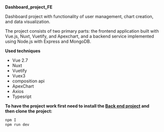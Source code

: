 



**Dashboard_project_FE**

 Dashboard project with functionality of user management, chart creation, and data visualization.

The project consists of two primary parts:
 the frontend application built with Vue.js, Nuxt, Vuetify, and Apexchart, and a backend service implemented using Node.js with Express and MongoDB. 

**Used techniques**
- Vue 2.7
- Nuxt
- Vuetify
- Vuex3
- composition api
- ApexChart
- Axios
- Typesript

**To have the project work first need to install the  [Back end project](https://github.com/BakrAlqassab/Dashboard_project_BE) and then clone the project:**


```javascript
npm I
npm run dev



```











  
